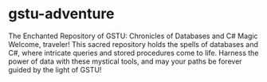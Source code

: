 # gstu-adventure
The Enchanted Repository of GSTU: Chronicles of Databases and C# Magic  Welcome, traveler! This sacred repository holds the spells of databases and C#, where intricate queries and stored procedures come to life. Harness the power of data with these mystical tools, and may your paths be forever guided by the light of GSTU!
